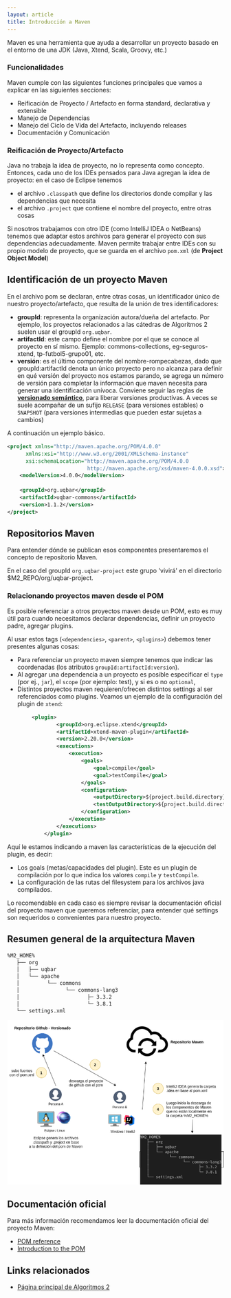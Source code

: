 ```yaml
---
layout: article
title: Introducción a Maven
---
```


Maven es una herramienta que ayuda a desarrollar un proyecto basado en el entorno de una JDK (Java, Xtend, Scala, Groovy, etc.)

### Funcionalidades

Maven cumple con las siguientes funciones principales que vamos a explicar en las siguientes secciones:

- Reificación de Proyecto / Artefacto en forma standard, declarativa y extensible
- Manejo de Dependencias
- Manejo del Ciclo de Vida del Artefacto, incluyendo releases
- Documentación y Comunicación

### Reificación de Proyecto/Artefacto

Java no trabaja la idea de proyecto, no lo representa como concepto. Entonces, cada uno de los IDEs pensados para Java agregan la idea de proyecto: en el caso de Eclipse tenemos

- el archivo `.classpath` que define los directorios donde compilar y las dependencias que necesita
- el archivo `.project` que contiene el nombre del proyecto, entre otras cosas

Si nosotros trabajamos con otro IDE (como IntelliJ IDEA o NetBeans) tenemos que adaptar estos archivos para generar el proyecto con sus dependencias adecuadamente. Maven permite trabajar entre IDEs con su propio modelo de proyecto, que se guarda en el archivo `pom.xml` (de **Project Object Model**)

## Identificación de un proyecto Maven

En el archivo pom se declaran, entre otras cosas, un identificador único de nuestro proyecto/artefacto, que resulta de la unión de tres identificadores:

- **groupId**: representa la organización autora/dueña del artefacto. Por ejemplo, los proyectos relacionados a las cátedras de Algoritmos 2 suelen usar el groupId `org.uqbar`.
- **artifactId**: este campo define el nombre por el que se conoce al proyecto en sí mismo. Ejemplo: commons-collections, eg-seguros-xtend, tp-futbol5-grupo01, etc.
- **versión**: es el último componente del nombre-rompecabezas, dado que groupId:artifactId denota un único proyecto pero no alcanza para definir en qué versión del proyecto nos estamos parando, se agrega un número de versión para completar la información que maven necesita para generar una identificación unívoca. Conviene seguir las reglas de [**versionado semántico**](https://semver.org/), para liberar versiones productivas. A veces se suele acompañar de un sufijo `RELEASE` (para versiones estables) o `SNAPSHOT` (para versiones intermedias que pueden estar sujetas a cambios)

A continuación un ejemplo básico.

```xml
<project xmlns="http://maven.apache.org/POM/4.0.0"
      xmlns:xsi="http://www.w3.org/2001/XMLSchema-instance"
      xsi:schemaLocation="http://maven.apache.org/POM/4.0.0
                          http://maven.apache.org/xsd/maven-4.0.0.xsd">
    <modelVersion>4.0.0</modelVersion>

    <groupId>org.uqbar</groupId>
    <artifactId>uqbar-commons</artifactId>
    <version>1.1.2</version>
</project>
```

## Repositorios Maven

Para entender dónde se publican esos componentes presentaremos el concepto de repositorio Maven.






 En el caso del groupId `org.uqbar-project` este grupo 'vivirá' en el directorio $M2_REPO/org/uqbar-project.




### Relacionando proyectos maven desde el POM

Es posible referenciar a otros proyectos maven desde un POM, esto es muy útil para cuando necesitamos declarar dependencias, definir un proyecto padre, agregar plugins.

Al usar estos tags (`<dependencies>`, `<parent>`, `<plugins>`) debemos tener presentes algunas cosas:
- Para referenciar un proyecto maven siempre tenemos que indicar las coordenadas (los atributos `groupId:artifactId:version`).
- Al agregar una dependencia a un proyecto es posible especificar el `type` (por ej., `jar`), el `scope` (por ejemplo: test), y si es o no `optional`,
- Distintos proyectos maven requieren/ofrecen distintos settings al ser referenciados como plugins. Veamos un ejemplo de la configuración del plugin de `xtend`:

```xml
		<plugin>
				<groupId>org.eclipse.xtend</groupId>
				<artifactId>xtend-maven-plugin</artifactId>
				<version>2.20.0</version>
				<executions>
					<execution>
						<goals>
							<goal>compile</goal>
							<goal>testCompile</goal>
						</goals>
						<configuration>
							<outputDirectory>${project.build.directory}/xtend-gen/main</outputDirectory>
							<testOutputDirectory>${project.build.directory}/xtend-gen/test</testOutputDirectory>
						</configuration>
					</execution>
				</executions>
			</plugin>
```


Aquí le estamos indicando a maven las características de la ejecución del plugin, es decir:
- Los goals (metas/capacidades del plugin). Este es un plugin de compilación por lo que indica los valores `compile` y `testCompile`.
- La configuración de las rutas del filesystem para los archivos java compilados.

Lo recomendable en cada caso es siempre revisar la documentación oficial del proyecto maven que queremos referenciar, para entender qué settings son requeridos o convenientes para nuestro proyecto.


## Resumen general de la arquitectura Maven

```
%M2_HOME%
   ├── org
   │   ├── uqbar
   │   └── apache
   │         └── commons
   │               └── commons-lang3
   │                      ├─ 3.3.2
   │                      └─ 3.8.1
   └── settings.xml
```

![maven architecture](/img/wiki/Maven.png)

## Documentación oficial

Para más información recomendamos leer la documentación oficial del proyecto Maven:
- [POM reference](https://maven.apache.org/pom.html)
- [Introduction to the POM](https://maven.apache.org/guides/introduction/introduction-to-the-pom.html)


## Links relacionados

- [Página principal de Algoritmos 2](algo2-temario.html)




